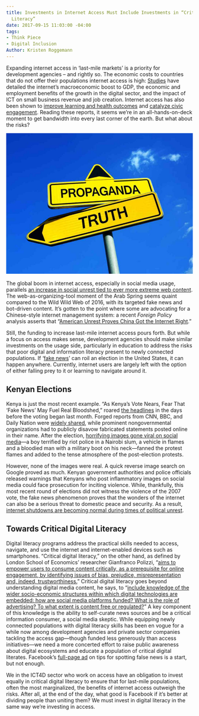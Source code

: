 ```yaml
---
title: Investments in Internet Access Must Include Investments in “Critical Digital
  Literacy”
date: 2017-09-15 11:03:00 -04:00
tags:
- Think Piece
- Digital Inclusion
Author: Kristen Roggemann
---
```


Expanding internet access in ‘last-mile markets’ is a priority for development agencies – and rightly so. The economic costs to countries that do not offer their populations internet access is high: [Studies](https://www.canback.com/files/2014_Offline_and_falling_behind_Barriers_to_Internet_adoption.pdf) have detailed the internet’s macroeconomic boost to GDP, the economic and employment benefits of the growth in the digital sector, and the impact of ICT on small business revenue and job creation. Internet access has also been shown to [improve learning and health outcomes](http://www.worldbank.org/en/publication/wdr2016) and [catalyze civic engagement](https://www2.deloitte.com/content/dam/Deloitte/ie/Documents/TechnologyMediaCommunications/2014_uk_tmt_value_of_connectivity_deloitte_ireland.pdf). Reading these reports, it seems we’re in an all-hands-on-deck moment to get bandwidth into every last corner of the earth. But what about the risks?

![fake news.jpg](/uploads/fake%20news.jpg)

The global boom in internet access, especially in social media usage, parallels [an increase in social unrest tied to ever more extreme web content](http://knowledge.wharton.upenn.edu/article/how-social-media-leads-to-a-less-stable-world/). The web-as-organizing-tool moment of the Arab Spring seems quaint compared to the Wild Wild Web of 2016, with its targeted fake news and bot-driven content. It’s gotten to the point where some are advocating for a Chinese-style internet management system: a recent *Foreign Policy* analysis asserts that “[American Unrest Proves China Got the Internet Right](http://foreignpolicy.com/2017/03/15/american-unrest-proves-china-got-the-internet-right-beijing-great-firewall-censorship-trump/).”

Still, the funding to increase last-mile internet access pours forth. But while a focus on access makes sense, development agencies should make similar investments on the usage side, particularly in education to address the risks that poor digital and information literacy present to newly connected populations. If ‘[fake news](https://web.stanford.edu/\~gentzkow/research/fakenews.pdf)’ can roil an election in the United States, it can happen anywhere. Currently, internet users are largely left with the option of either falling prey to it or learning to navigate around it.

## **Kenyan Elections**

Kenya is just the most recent example. “As Kenya’s Vote Nears, Fear That ‘Fake News’ May Fuel Real Bloodshed,” roared [the headlines](https://www.nytimes.com/2017/08/06/world/africa/kenya-election-kenyatta-odinga.html?_r=0) in the days before the voting began last month. Forged reports from CNN, BBC, and Daily Nation were [widely shared](https://www.forbes.com/sites/tarunwadhwa/2017/08/14/kenyas-election-proves-fake-news-is-a-serious-threat-to-international-security/#585e91ef491d), while prominent nongovernmental organizations had to publicly disavow fabricated statements posted online in their name. After the election, [horrifying images gone viral on social media](http://www.latimes.com/world/africa/la-fg-kenya-election-social-media-20170814-story.html)—a boy terrified by riot police in a Nairobi slum, a vehicle in flames and a bloodied man with a military boot on his neck—fanned the protest flames and added to the tense atmosphere of the post-election protests.

However, none of the images were real. A quick reverse image search on Google proved as much. Kenyan government authorities and police officials released warnings that Kenyans who post inflammatory images on social media could face prosecution for inciting violence. While, thankfully, this most recent round of elections did not witness the violence of the 2007 vote, the fake news phenomenon proves that the wonders of the internet can also be a serious threat to domestic peace and security. As a result, [internet shutdowns are becoming normal during times of political unrest](https://politicalviolenceataglance.org/2016/09/16/internet-shutdowns-during-political-unrest-are-becoming-normal-and-it-should-worry-us/).

## **Towards Critical Digital Literacy**

Digital literacy programs address the practical skills needed to access, navigate, and use the internet and internet-enabled devices such as smartphones. “Critical digital literacy,” on the other hand, as defined by London School of Economics’ researcher Gianfranco Polizzi, “[aims to empower users to consume content critically, as a prerequisite for online engagement, by identifying issues of bias, prejudice, misrepresentation and, indeed, trustworthiness.](http://blogs.lse.ac.uk/mediapolicyproject/2017/05/22/tackling-fake-news-towards-a-new-approach-to-digital-literacy/)” Critical digital literacy goes beyond understanding digital media content, he says, to “[include knowledge of the wider socio-economic structures within which digital technologies are embedded: how are social media platforms funded? What is the role of advertising? To what extent is content free or regulated?](http://blogs.lse.ac.uk/mediapolicyproject/2017/05/22/tackling-fake-news-towards-a-new-approach-to-digital-literacy/)” A key component of this knowledge is the ability to self-curate news sources and be a critical information consumer, a social media skeptic. While equipping newly connected populations with digital literacy skills has been en vogue for a while now among development agencies and private sector companies tackling the access gap—though funded less generously than access initiatives—we need a more concerted effort to raise public awareness about digital ecosystems and educate a population of critical digital literates. Facebook’s [full-page ad](http://www.cnn.com/2017/08/03/africa/kenya-election-facebook-fake-news-strategy/index.html) on tips for spotting false news is a start, but not enough.

We in the ICT4D sector who work on access have an obligation to invest equally in critical digital literacy to ensure that for last-mile populations, often the most marginalized, the benefits of internet access outweigh the risks. After all, at the end of the day, what good is Facebook if it’s better at dividing people than uniting them? We must invest in digital literacy in the same way we’re investing in access.